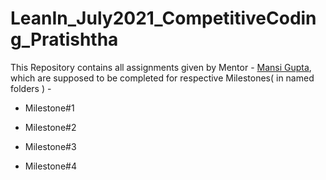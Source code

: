 # LeanIn_July2021_CompetitiveCoding_Pratishtha

This Repository contains all assignments given by Mentor - [Mansi Gupta](https://github.com/drmansi2000), which are supposed to be completed for respective Milestones( in named folders ) -

- Milestone#1

- Milestone#2

- Milestone#3

- Milestone#4
